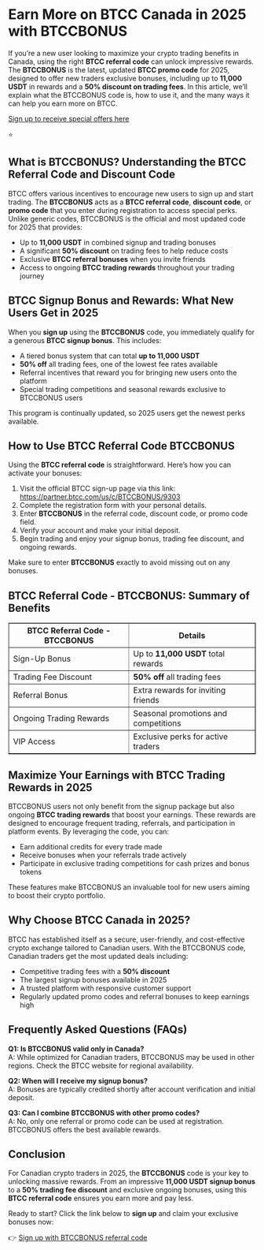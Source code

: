 
<h1>Earn More on BTCC Canada in 2025 with BTCCBONUS</h1>
<p>
If you’re a new user looking to maximize your crypto trading benefits in Canada, using the right <strong>BTCC referral code</strong> can unlock impressive rewards. The <strong>BTCCBONUS</strong> is the latest, updated <strong>BTCC promo code</strong> for 2025, designed to offer new traders exclusive bonuses, including up to <strong>11,000 USDT</strong> in rewards and a <strong>50% discount on trading fees</strong>. In this article, we’ll explain what the BTCCBONUS code is, how to use it, and the many ways it can help you earn more on BTCC.
</p>
<p><a href="https://partner.btcc.com/us/c/BTCCBONUS/9303" target="_blank">Sign up to receive special offers here</a></p

<img src="https://images.mirror-media.xyz/publication-images/Poz8BlB9BgSoA-3eFI7xG.png?height=500&amp;width=1000" decoding="async" data-nimg="fill" class="css-xah9so" style="position: absolute; inset: 0px; box-sizing: border-box; padding: 0px; border: none; margin: auto; display: block; width: 0px; height: 0px; min-width: 100%; max-width: 100%; min-height: 100%; max-height: 100%;">⭐ 
<h2>What is BTCCBONUS? Understanding the BTCC Referral Code and Discount Code</h2>
<p>
BTCC offers various incentives to encourage new users to sign up and start trading. The <strong>BTCCBONUS</strong> acts as a <strong>BTCC referral code</strong>, <strong>discount code</strong>, or <strong>promo code</strong> that you enter during registration to access special perks. Unlike generic codes, BTCCBONUS is the official and most updated code for 2025 that provides:
</p>
<ul>
<li>Up to <strong>11,000 USDT</strong> in combined signup and trading bonuses</li>
<li>A significant <strong>50% discount</strong> on trading fees to help reduce costs</li>
<li>Exclusive <strong>BTCC referral bonuses</strong> when you invite friends</li>
<li>Access to ongoing <strong>BTCC trading rewards</strong> throughout your trading journey</li>
</ul>
<h2>BTCC Signup Bonus and Rewards: What New Users Get in 2025</h2>
<p>
When you <strong>sign up</strong> using the <strong>BTCCBONUS</strong> code, you immediately qualify for a generous <strong>BTCC signup bonus</strong>. This includes:
</p>
<ul>
<li>A tiered bonus system that can total <strong>up to 11,000 USDT</strong></li>
<li><strong>50% off</strong> all trading fees, one of the lowest fee rates available</li>
<li>Referral incentives that reward you for bringing new users onto the platform</li>
<li>Special trading competitions and seasonal rewards exclusive to BTCCBONUS users</li>
</ul>
<p>This program is continually updated, so 2025 users get the newest perks available.</p>
<h2>How to Use BTCC Referral Code BTCCBONUS</h2>
<p>Using the <strong>BTCC referral code</strong> is straightforward. Here’s how you can activate your bonuses:</p>
<ol>
<li>Visit the official BTCC sign-up page via this link:<br />
<a href="https://partner.btcc.com/us/c/BTCCBONUS/9303" target="_blank" rel="noopener noreferrer">https://partner.btcc.com/us/c/BTCCBONUS/9303</a>
</li>
<li>Complete the registration form with your personal details.</li>
<li>Enter <strong>BTCCBONUS</strong> in the referral code, discount code, or promo code field.</li>
<li>Verify your account and make your initial deposit.</li>
<li>Begin trading and enjoy your signup bonus, trading fee discount, and ongoing rewards.</li>
</ol>
<p>Make sure to enter <strong>BTCCBONUS</strong> exactly to avoid missing out on any bonuses.</p>
<h2>BTCC Referral Code - BTCCBONUS: Summary of Benefits</h2>
<table border="1" cellpadding="8" cellspacing="0" style="border-collapse: collapse; width: 100%;">
<thead>
<tr>
<th>BTCC Referral Code - BTCCBONUS</th>
<th>Details</th>
</tr>
</thead>
<tbody>
<tr>
<td>Sign-Up Bonus</td>
<td>Up to <strong>11,000 USDT</strong> total rewards</td>
</tr>
<tr>
<td>Trading Fee Discount</td>
<td><strong>50% off</strong> all trading fees</td>
</tr>
<tr>
<td>Referral Bonus</td>
<td>Extra rewards for inviting friends</td>
</tr>
<tr>
<td>Ongoing Trading Rewards</td>
<td>Seasonal promotions and competitions</td>
</tr>
<tr>
<td>VIP Access</td>
<td>Exclusive perks for active traders</td>
</tr>
</tbody>
</table>
<h2>Maximize Your Earnings with BTCC Trading Rewards in 2025</h2>
<p>
BTCCBONUS users not only benefit from the signup package but also ongoing <strong>BTCC trading rewards</strong> that boost your earnings. These rewards are designed to encourage frequent trading, referrals, and participation in platform events. By leveraging the code, you can:
</p>
<ul>
<li>Earn additional credits for every trade made</li>
<li>Receive bonuses when your referrals trade actively</li>
<li>Participate in exclusive trading competitions for cash prizes and bonus tokens</li>
</ul>
<p>These features make BTCCBONUS an invaluable tool for new users aiming to boost their crypto portfolio.</p>
<h2>Why Choose BTCC Canada in 2025?</h2>
<p>
BTCC has established itself as a secure, user-friendly, and cost-effective crypto exchange tailored to Canadian users. With the BTCCBONUS code, Canadian traders get the most updated deals including:
</p>
<ul>
<li>Competitive trading fees with a <strong>50% discount</strong></li>
<li>The largest signup bonuses available in 2025</li>
<li>A trusted platform with responsive customer support</li>
<li>Regularly updated promo codes and referral bonuses to keep earnings high</li>
</ul>
<h2>Frequently Asked Questions (FAQs)</h2>
<p><strong>Q1: Is BTCCBONUS valid only in Canada?</strong><br />
A: While optimized for Canadian traders, BTCCBONUS may be used in other regions. Check the BTCC website for regional availability.</p>
<p><strong>Q2: When will I receive my signup bonus?</strong><br />
A: Bonuses are typically credited shortly after account verification and initial deposit.</p>
<p><strong>Q3: Can I combine BTCCBONUS with other promo codes?</strong><br />
A: No, only one referral or promo code can be used at registration. BTCCBONUS offers the best available rewards.</p>
<h2>Conclusion</h2>
<p>
For Canadian crypto traders in 2025, the <strong>BTCCBONUS</strong> code is your key to unlocking massive rewards. From an impressive <strong>11,000 USDT signup bonus</strong> to a <strong>50% trading fee discount</strong> and exclusive ongoing bonuses, using this <strong>BTCC referral code</strong> ensures you earn more and pay less.
</p>
<p>
Ready to start? Click the link below to <strong>sign up</strong> and claim your exclusive bonuses now:
</p>
<p>
👉 <a href="https://partner.btcc.com/us/c/BTCCBONUS/9303" target="_blank" rel="noopener noreferrer">Sign up with BTCCBONUS referral code</a>
</p>
</body>
</html>
